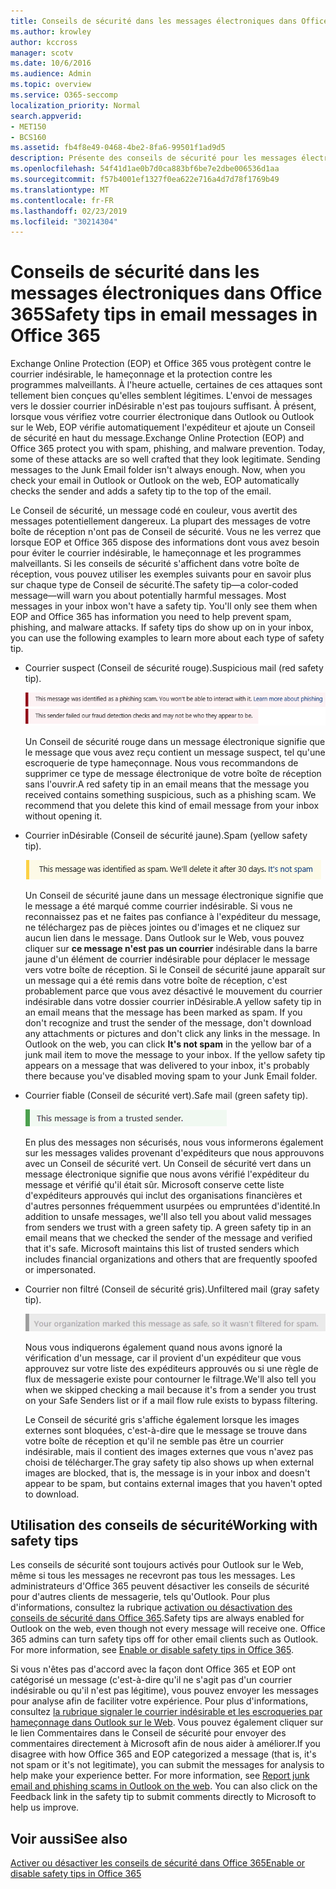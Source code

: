 ```yaml
---
title: Conseils de sécurité dans les messages électroniques dans Office 365
ms.author: krowley
author: kccross
manager: scotv
ms.date: 10/6/2016
ms.audience: Admin
ms.topic: overview
ms.service: O365-seccomp
localization_priority: Normal
search.appverid:
- MET150
- BCS160
ms.assetid: fb4f8e49-0468-4be2-8fa6-99501f1ad9d5
description: Présente des conseils de sécurité pour les messages électroniques filtrés par le filtre de courrier indésirable EOP et Office 365.
ms.openlocfilehash: 54f41d1ae0b7d0ca883bf6be7e2dbe006536d1aa
ms.sourcegitcommit: f57b4001ef1327f0ea622e716a4d7d78f1769b49
ms.translationtype: MT
ms.contentlocale: fr-FR
ms.lasthandoff: 02/23/2019
ms.locfileid: "30214304"
---
```

# <a name="safety-tips-in-email-messages-in-office-365"></a><span data-ttu-id="61822-103">Conseils de sécurité dans les messages électroniques dans Office 365</span><span class="sxs-lookup"><span data-stu-id="61822-103">Safety tips in email messages in Office 365</span></span>

<span data-ttu-id="61822-p101">Exchange Online Protection (EOP) et Office 365 vous protègent contre le courrier indésirable, le hameçonnage et la protection contre les programmes malveillants. À l'heure actuelle, certaines de ces attaques sont tellement bien conçues qu'elles semblent légitimes. L'envoi de messages vers le dossier courrier inDésirable n'est pas toujours suffisant. À présent, lorsque vous vérifiez votre courrier électronique dans Outlook ou Outlook sur le Web, EOP vérifie automatiquement l'expéditeur et ajoute un Conseil de sécurité en haut du message.</span><span class="sxs-lookup"><span data-stu-id="61822-p101">Exchange Online Protection (EOP) and Office 365 protect you with spam, phishing, and malware prevention. Today, some of these attacks are so well crafted that they look legitimate. Sending messages to the Junk Email folder isn't always enough. Now, when you check your email in Outlook or Outlook on the web, EOP automatically checks the sender and adds a safety tip to the top of the email.</span></span> 
  
<span data-ttu-id="61822-p102">Le Conseil de sécurité, un message codé en couleur, vous avertit des messages potentiellement dangereux. La plupart des messages de votre boîte de réception n'ont pas de Conseil de sécurité. Vous ne les verrez que lorsque EOP et Office 365 dispose des informations dont vous avez besoin pour éviter le courrier indésirable, le hameçonnage et les programmes malveillants. Si les conseils de sécurité s'affichent dans votre boîte de réception, vous pouvez utiliser les exemples suivants pour en savoir plus sur chaque type de Conseil de sécurité.</span><span class="sxs-lookup"><span data-stu-id="61822-p102">The safety tip—a color-coded message—will warn you about potentially harmful messages. Most messages in your inbox won't have a safety tip. You'll only see them when EOP and Office 365 has information you need to help prevent spam, phishing, and malware attacks. If safety tips do show up on in your inbox, you can use the following examples to learn more about each type of safety tip.</span></span>
  
- <span data-ttu-id="61822-112">Courrier suspect (Conseil de sécurité rouge).</span><span class="sxs-lookup"><span data-stu-id="61822-112">Suspicious mail (red safety tip).</span></span>
    
    ![Capture d'écran illustrant un Conseil de sécurité rouge.](media/5078a0be-e556-44a1-b169-09d780d26898.png)
  
    <span data-ttu-id="61822-p103">Un Conseil de sécurité rouge dans un message électronique signifie que le message que vous avez reçu contient un message suspect, tel qu'une escroquerie de type hameçonnage. Nous vous recommandons de supprimer ce type de message électronique de votre boîte de réception sans l'ouvrir.</span><span class="sxs-lookup"><span data-stu-id="61822-p103">A red safety tip in an email means that the message you received contains something suspicious, such as a phishing scam. We recommend that you delete this kind of email message from your inbox without opening it.</span></span>
    
- <span data-ttu-id="61822-116">Courrier inDésirable (Conseil de sécurité jaune).</span><span class="sxs-lookup"><span data-stu-id="61822-116">Spam (yellow safety tip).</span></span>
    
    ![Capture d'écran illustrant un Conseil de sécurité jaune.](media/793c9265-ea44-48fd-a98f-804fadd4163b.png)
  
    <span data-ttu-id="61822-p104">Un Conseil de sécurité jaune dans un message électronique signifie que le message a été marqué comme courrier indésirable. Si vous ne reconnaissez pas et ne faites pas confiance à l'expéditeur du message, ne téléchargez pas de pièces jointes ou d'images et ne cliquez sur aucun lien dans le message. Dans Outlook sur le Web, vous pouvez cliquer sur **ce message n'est pas un courrier** indésirable dans la barre jaune d'un élément de courrier indésirable pour déplacer le message vers votre boîte de réception. Si le Conseil de sécurité jaune apparaît sur un message qui a été remis dans votre boîte de réception, c'est probablement parce que vous avez désactivé le mouvement du courrier indésirable dans votre dossier courrier inDésirable.</span><span class="sxs-lookup"><span data-stu-id="61822-p104">A yellow safety tip in an email means that the message has been marked as spam. If you don't recognize and trust the sender of the message, don't download any attachments or pictures and don't click any links in the message. In Outlook on the web, you can click **It's not spam** in the yellow bar of a junk mail item to move the message to your inbox. If the yellow safety tip appears on a message that was delivered to your inbox, it's probably there because you've disabled moving spam to your Junk Email folder.</span></span> 
    
- <span data-ttu-id="61822-122">Courrier fiable (Conseil de sécurité vert).</span><span class="sxs-lookup"><span data-stu-id="61822-122">Safe mail (green safety tip).</span></span>
    
    ![Capture d'écran illustrant un Conseil de sécurité vert.](media/acbc11d0-f626-4848-9fbf-66eeeda3f803.png)
  
    <span data-ttu-id="61822-p105">En plus des messages non sécurisés, nous vous informerons également sur les messages valides provenant d'expéditeurs que nous approuvons avec un Conseil de sécurité vert. Un Conseil de sécurité vert dans un message électronique signifie que nous avons vérifié l'expéditeur du message et vérifié qu'il était sûr. Microsoft conserve cette liste d'expéditeurs approuvés qui inclut des organisations financières et d'autres personnes fréquemment usurpées ou empruntées d'identité.</span><span class="sxs-lookup"><span data-stu-id="61822-p105">In addition to unsafe messages, we'll also tell you about valid messages from senders we trust with a green safety tip. A green safety tip in an email means that we checked the sender of the message and verified that it's safe. Microsoft maintains this list of trusted senders which includes financial organizations and others that are frequently spoofed or impersonated.</span></span>
    
- <span data-ttu-id="61822-127">Courrier non filtré (Conseil de sécurité gris).</span><span class="sxs-lookup"><span data-stu-id="61822-127">Unfiltered mail (gray safety tip).</span></span>
    
    ![Capture d'écran illustrant un Conseil de sécurité gris.](media/c4d0cf8f-08e9-4c84-beee-1d9e0b022e0a.png)
  
    <span data-ttu-id="61822-129">Nous vous indiquerons également quand nous avons ignoré la vérification d'un message, car il provient d'un expéditeur que vous approuvez sur votre liste des expéditeurs approuvés ou si une règle de flux de messagerie existe pour contourner le filtrage.</span><span class="sxs-lookup"><span data-stu-id="61822-129">We'll also tell you when we skipped checking a mail because it's from a sender you trust on your Safe Senders list or if a mail flow rule exists to bypass filtering.</span></span> 
    
    <span data-ttu-id="61822-130">Le Conseil de sécurité gris s'affiche également lorsque les images externes sont bloquées, c'est-à-dire que le message se trouve dans votre boîte de réception et qu'il ne semble pas être un courrier indésirable, mais il contient des images externes que vous n'avez pas choisi de télécharger.</span><span class="sxs-lookup"><span data-stu-id="61822-130">The gray safety tip also shows up when external images are blocked, that is, the message is in your inbox and doesn't appear to be spam, but contains external images that you haven't opted to download.</span></span>
    
## <a name="working-with-safety-tips"></a><span data-ttu-id="61822-131">Utilisation des conseils de sécurité</span><span class="sxs-lookup"><span data-stu-id="61822-131">Working with safety tips</span></span>

<span data-ttu-id="61822-p106">Les conseils de sécurité sont toujours activés pour Outlook sur le Web, même si tous les messages ne recevront pas tous les messages. Les administrateurs d'Office 365 peuvent désactiver les conseils de sécurité pour d'autres clients de messagerie, tels qu'Outlook. Pour plus d'informations, consultez la rubrique [activation ou désactivation des conseils de sécurité dans Office 365](enable-or-disable-safety-tips.md).</span><span class="sxs-lookup"><span data-stu-id="61822-p106">Safety tips are always enabled for Outlook on the web, even though not every message will receive one. Office 365 admins can turn safety tips off for other email clients such as Outlook. For more information, see [Enable or disable safety tips in Office 365](enable-or-disable-safety-tips.md).</span></span>
  
<span data-ttu-id="61822-p107">Si vous n'êtes pas d'accord avec la façon dont Office 365 et EOP ont catégorisé un message (c'est-à-dire qu'il ne s'agit pas d'un courrier indésirable ou qu'il n'est pas légitime), vous pouvez envoyer les messages pour analyse afin de faciliter votre expérience. Pour plus d'informations, consultez [la rubrique signaler le courrier indésirable et les escroqueries par hameçonnage dans Outlook sur le Web](https://technet.microsoft.com/library/dn594557.aspx). Vous pouvez également cliquer sur le lien Commentaires dans le Conseil de sécurité pour envoyer des commentaires directement à Microsoft afin de nous aider à améliorer.</span><span class="sxs-lookup"><span data-stu-id="61822-p107">If you disagree with how Office 365 and EOP categorized a message (that is, it's not spam or it's not legitimate), you can submit the messages for analysis to help make your experience better. For more information, see [Report junk email and phishing scams in Outlook on the web](https://technet.microsoft.com/library/dn594557.aspx). You can also click on the Feedback link in the safety tip to submit comments directly to Microsoft to help us improve.</span></span>
  
## <a name="see-also"></a><span data-ttu-id="61822-138">Voir aussi</span><span class="sxs-lookup"><span data-stu-id="61822-138">See also</span></span>

[<span data-ttu-id="61822-139">Activer ou désactiver les conseils de sécurité dans Office 365</span><span class="sxs-lookup"><span data-stu-id="61822-139">Enable or disable safety tips in Office 365</span></span>](enable-or-disable-safety-tips.md)

